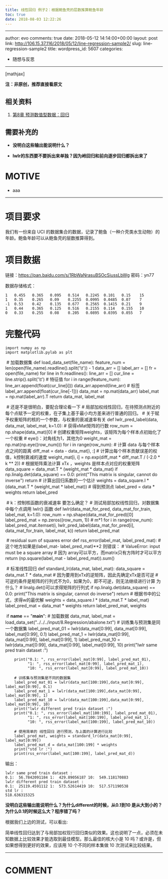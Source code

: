 ```yaml
---
title: 线性回归 例子2：根据鲍鱼壳的层数推算鲍鱼年龄
toc: true
date: 2018-08-03 12:22:26
---
```

---
author: evo
comments: true
date: 2018-05-12 14:14:00+00:00
layout: post
link: http://106.15.37.116/2018/05/12/line-regression-sample2/
slug: line-regression-sample2
title:
wordpress_id: 5607
categories:
- 随想与反思
---

<!-- more -->

[mathjax]

**注：非原创，推荐直接看原文**


## 相关资料






  1. [第8章 预测数值型数据：回归](http://ml.apachecn.org/mlia/regress/)




## 需要补充的






  * **没明白这些输出能说明什么？**

  * **lwlr的东西要不要拆出来单独？因为岭回归和前向逐步回归都拆出来了**




# MOTIVE






  * aaa





* * *






# 项目要求


我们有一份来自 UCI 的数据集合的数据，记录了鲍鱼（一种介壳类水生动物）的年龄。鲍鱼年龄可以从鲍鱼壳的层数推算得到。


# 项目数据


链接：https://pan.baidu.com/s/1RbWaNrasuBSOcSiussLbWg 密码：yn77


数据存储格式：


    1   0.455   0.365   0.095   0.514   0.2245  0.101   0.15    15
    1   0.35    0.265   0.09    0.2255  0.0995  0.0485  0.07    7
    -1  0.53    0.42    0.135   0.677   0.2565  0.1415  0.21    9
    1   0.44    0.365   0.125   0.516   0.2155  0.114   0.155   10
    0   0.33    0.255   0.08    0.205   0.0895  0.0395  0.055   7




# 完整代码




    import numpy as np
    import matplotlib.pylab as plt


​
    # 加载数据集
    def load_data_set(file_name):
        feature_num = len(open(file_name).readline().split('\t')) - 1
        data_arr = []
        label_arr = []
        fr = open(file_name)
        for line in fr.readlines():
            line_arr = []
            cur_line = line.strip().split('\t')
            # 特征值
            for i in range(feature_num):
                line_arr.append(float(cur_line[i]))
            data_arr.append(line_arr)
            # 标签
            label_arr.append(float(cur_line[-1]))
        data_mat = np.mat(data_arr)
        label_mat = np.mat(label_arr).T
        return data_mat, label_mat


​
    # 还是不是很明白，要配合理论看一下
    # 局部加权线性回归，在待预测点附近的每个点赋予一定的权重，在子集上基于最小均方差来进行普通的回归。
    # 关于赋予权重矩阵的核的一个参数，与权重的衰减速率有关
    def lwlr_pred_label(data, data_mat, label_mat, k=1.0):
        # 获得xMat矩阵的行数
        row_num = np.shape(data_mat)[0]
        # 创建权重矩阵weights，该矩阵为每个样本点初始化了一个权重
        # eye()：对角线为1，其他为0
        weight_mat = np.mat(np.eye((row_num)))
        for i in range(row_num):
            # 计算 data 与每个样本点之间的距离
            diff_mat = data - data_mat[i, :]
            # 计算出每个样本贡献误差的权值，k控制衰减的速度
            weight_mat[i, i] = np.exp(diff_mat * diff_mat.T / (-2.0 * k ** 2))
        # 根据矩阵乘法计算 xTx ，weights 是样本点对应的权重矩阵
        data_square = data_mat.T * (weight_mat * data_mat)
        if np.linalg.det(data_square) == 0.0:
            print("This matrix is singular, cannot do inverse")
            return
        # 计算出回归系数的一个估计
        weights = data_square.I * (data_mat.T * (weight_mat * label_mat))
        # 得到预测点
        label_pred = data * weights
        return label_pred


​
    # k：控制核函数的衰减速率 要怎么确定？
    # 测试局部加权线性回归，对数据集中每个点调用 lwlr() 函数
    def lwlr(data_mat_for_pred, data_mat_for_train, label_mat, k=1.0):
        row_num = np.shape(data_mat_for_pred)[0]
        label_pred_mat = np.zeros((row_num, 1))  # m*1
        for i in range(row_num):
            label_pred_mat.itemset(i, lwlr_pred_label(data_mat_for_pred[i], data_mat_for_train, label_mat, k))
        return label_pred_mat


​
    # residual sum of squares error
    def rss_error(label_mat, label_pred_mat):
        # 这个地方如果是(label_mat- label_pred_mat)**2 则错误：
        # ValueError: input must be a square array
        # 因为 array可以平方，而matrix只有方阵时才可以平方
        return (np.square(label_mat - label_pred_mat)).sum()


​
    # 标准线性回归
    def standard_lr(data_mat, label_mat):
        data_square = data_mat.T * data_mat
        # 因为要用到xTx的逆矩阵，因此先确定xTx是否可逆
        # 可逆的条件是矩阵的行列式不为0，如果为0，即不可逆，则无法继续进行计算 为什么？
        # linalg.det()可以求得矩阵的行列式
        if np.linalg.det(data_square) == 0.0:
            print("This matrix is singular, cannot do inverse")
            return
        # 根据书中的公式，求得w的最优解
        weights = data_square.I * (data_mat.T * label_mat)
        label_pred_mat = data_mat * weights
        return label_pred_mat, weights


​
    if __name__ == "__main__":
        # 加载数据
        data_mat, label_mat = load_data_set("../../../input/8.Regression/abalone.txt")
        # 训练集与预测集是同一个数据集
        label_pred_mat_01 = lwlr(data_mat[0:99], data_mat[0:99], label_mat[0:99], 0.1)
        label_pred_mat_1 = lwlr(data_mat[0:99], data_mat[0:99], label_mat[0:99], 1)
        label_pred_mat_10 = lwlr(data_mat[0:99], data_mat[0:99], label_mat[0:99], 10)
        print("lwlr same pred train dataset :")

        print("0.1: ", rss_error(label_mat[0:99], label_pred_mat_01),
              "1: ", rss_error(label_mat[0:99], label_pred_mat_1),
              "10: ", rss_error(label_mat[0:99], label_pred_mat_10))

        # 训练集与预测集是不同的数据集
        label_pred_mat_01 = lwlr(data_mat[100:199],data_mat[0:99], label_mat[0:99], 0.1)
        label_pred_mat_1 = lwlr(data_mat[100:199],data_mat[0:99], label_mat[0:99], 1)
        label_pred_mat_10 = lwlr(data_mat[100:199],data_mat[0:99], label_mat[0:99], 10)
        print("lwlr different pred train dataset :")
        print("0.1: ", rss_error(label_mat[100:199], label_pred_mat_01),
              "1: ", rss_error(label_mat[100:199], label_pred_mat_1),
              "10: ", rss_error(label_mat[100:199], label_pred_mat_10))

        # 使用简单的 线性回归 进行预测，与上面的计算进行比较
        label_pred_mat, weights = standard_lr(data_mat[0:99], label_mat[0:99])
        label_pred_mat_d = data_mat[100:199] * weights
        print("std lr :")
        print(rss_error(label_mat[100:199], label_pred_mat_d))


输出：


    lwlr same pred train dataset :
    0.1:  56.7842091184 1:  429.89056187 10:  549.118170883
    lwlr different pred train dataset :
    0.1:  25119.4591112 1:  573.52614419 10:  517.571190538
    std lr :
    518.636315325


**没明白这些输出能说明什么？为什么different的时候，从0.1到10 是从大到小的？为什么0.1的时候这么大？程序错了吗？**

根据我们上边的测试，可以看出:

简单线性回归达到了与局部加权现行回归类似的效果。这也说明了一点，必须在未知数据上比较效果才能选取到最佳模型。那么最佳的核大小是 10 吗？或许是，但如果想得到更好的效果，应该用 10 个不同的样本集做 10 次测试来比较结果。













* * *





# COMMENT
